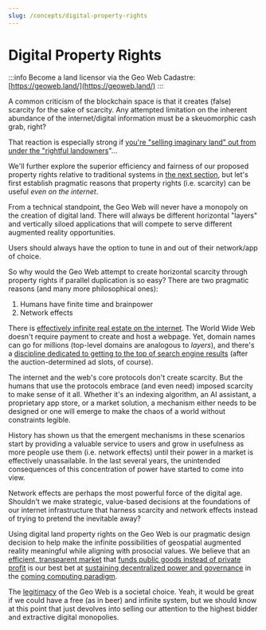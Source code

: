 ```yaml
---
slug: /concepts/digital-property-rights
---
```


# Digital Property Rights

:::info
Become a land licensor via the Geo Web Cadastre: [https://geoweb.land/](https://geoweb.land/)
:::

A common criticism of the blockchain space is that it creates (false) scarcity for the sake of scarcity. Any attempted limitation on the inherent abundance of the internet/digital information must be a skeuomorphic cash grab, right?

That reaction is especially strong if [you're "selling imaginary land" out from under the "rightful landowners](https://www.protocol.com/entertainment/upland-augmented-reality-real-estate)"...

We'll further explore the superior efficiency and fairness of our proposed property rights relative to traditional systems in [the next section](./partial-common-ownership), but let's first establish pragmatic reasons that property rights (i.e. scarcity) can be useful _even on the internet_.

From a technical standpoint, the Geo Web will never have a monopoly on the creation of digital land. There will always be different horizontal "layers" and vertically siloed applications that will compete to serve different augmented reality opportunities.

Users should always have the option to tune in and out of their network/app of choice.

So why would the Geo Web attempt to create horizontal scarcity through property rights if parallel duplication is so easy? There are two pragmatic reasons (and many more philosophical ones):

1. Humans have finite time and brainpower
2. Network effects

There is [effectively infinite real estate on the internet](https://en.wikipedia.org/wiki/IPv6). The World Wide Web doesn't require payment to create and host a webpage. Yet, domain names can go for millions (top-level domains are analogous to _layers_), and there's a [discipline dedicated to getting to the top of search engine results](https://en.wikipedia.org/wiki/Search_engine_optimization) (after the auction-determined ad slots, of course).

The internet and the web's core protocols don't create scarcity. But the humans that use the protocols embrace (and even need) imposed scarcity to make sense of it all. Whether it's an indexing algorithm, an AI assistant, a proprietary app store, or a market solution, a mechanism either needs to be designed or one will emerge to make the chaos of a world without constraints legible.&#x20;

History has shown us that the emergent mechanisms in these scenarios start by providing a valuable service to users and grow in usefulness as more people use them (i.e. network effects) until their power in a market is effectively unassailable. In the last several years, the unintended consequences of this concentration of power have started to come into view.

Network effects are perhaps the most powerful force of the digital age. Shouldn't we make strategic, value-based decisions at the foundations of our internet infrastructure that harness scarcity and network effects instead of trying to pretend the inevitable away?

Using digital land property rights on the Geo Web is our pragmatic design decision to help make the infinite possibilities of geospatial augmented reality meaningful while aligning with prosocial values. We believe that an [efficient, transparent market](./partial-common-ownership) that [funds public goods instead of private profit](./network-funds) is our best bet at [sustaining decentralized power and governance](../community-and-governance/geo-web-dao) in the [coming computing paradigm](../introduction/the-next-computing-paradigm).&#x20;

The [legitimacy](https://vitalik.ca/general/2021/03/23/legitimacy.html) of the Geo Web is a societal choice. Yeah, it would be great if we could have a free (as in beer) and infinite system, but we should know at this point that just devolves into selling our attention to the highest bidder and extractive digital monopolies.
